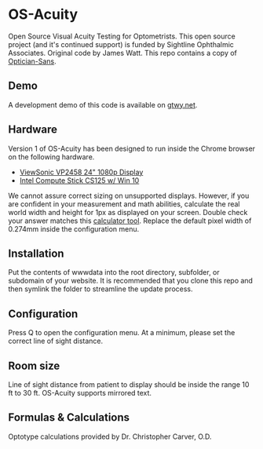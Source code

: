# OS-Acuity
Open Source Visual Acuity Testing for Optometrists. This open source project (and it's continued support) is funded by Sightline Ophthalmic Associates. Original code by James Watt. This repo contains a copy of [Optician-Sans](https://github.com/anewtypeofinterference/Optician-Sans).

## Demo
A development demo of this code is available on [gtwy.net](https://gtwy.net/eyes/).

## Hardware
Version 1 of OS-Acuity has been designed to run inside the Chrome browser on the following hardware.
* [ViewSonic VP2458 24" 1080p Display](https://amzn.to/2JeLP8s)
* [Intel Compute Stick CS125 w/ Win 10](https://amzn.to/2H0kC80)

We cannot assure correct sizing on unsupported displays. However, if you are confident in your measurement and math abilities, calculate the real world width and height for 1px as displayed on your screen. Double check your answer matches this [calculator tool](http://lcdtech.info/en/data/pixel.size.htm). Replace the default pixel width of 0.274mm inside the configuration menu.

## Installation
Put the contents of wwwdata into the root directory, subfolder, or subdomain of your website. It is recommended that you clone this repo and then symlink the folder to streamline the update process.

## Configuration
Press Q to open the configuration menu. At a minimum, please set the correct line of sight distance.

## Room size
Line of sight distance from patient to display should be inside the range 10 ft to 30 ft. OS-Acuity supports mirrored text.

## Formulas & Calculations
Optotype calculations provided by Dr. Christopher Carver, O.D.
